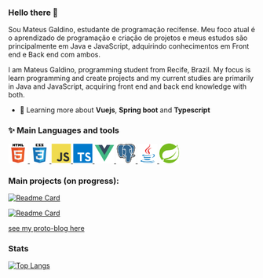 ### Hello there 👋

Sou Mateus Galdino, estudante de programação recifense. Meu foco atual é o aprendizado de programação e criação de projetos e meus estudos são principalmente em Java e JavaScript, adquirindo conhecimentos em Front end e Back end com ambos.  

I am Mateus Galdino, programming student from Recife, Brazil. My focus is learn programming and create projects and my current studies are primarily in Java and JavaScript, acquiring front end and back end knowledge with both.

- 🌱 Learning more about **Vuejs**, **Spring boot** and **Typescript**

### ✨ Main Languages and tools

<a href="https://developer.mozilla.org/pt-BR/docs/Web/HTML">
    <img
      src="https://github.com/devicons/devicon/blob/master/icons/html5/html5-original-wordmark.svg"
      alt="html"
      width="40"
      height="40"
    />
 </a>
 
  <a href="https://developer.mozilla.org/pt-BR/docs/Web/CSS">
    <img
      src="https://github.com/devicons/devicon/blob/master/icons/css3/css3-original-wordmark.svg"
      alt="css"
      width="40"
      height="40"
    />
  </a>
  
  <a href="https://developer.mozilla.org/en-US/docs/Web/JavaScript">
    <img
      src="https://github.com/devicons/devicon/blob/master/icons/javascript/javascript-original.svg"
      alt="javascript"
      width="40"
      height="40"
    />
  </a>
  
  <a href="https://www.typescriptlang.org/">
    <img
      src="https://github.com/devicons/devicon/blob/master/icons/typescript/typescript-original.svg"
      alt="typescript"
      width="40"
      height="40"
    />
  </a>
  
  
  
  <a href="https://vuejs.org/">
    <img
      src="https://github.com/devicons/devicon/blob/master/icons/vuejs/vuejs-original.svg"
      alt="vuejs"
      width="40"
      height="40"
    />
  </a>
  
  <a href="https://www.postgresql.org">
    <img
      src="https://github.com/devicons/devicon/blob/master/icons/postgresql/postgresql-original.svg"
      alt="postgresql"
      width="40"
      height="40"
    />
  </a> 
  
  <a href="https://www.java.com/pt-BR/t">
    <img
      src="https://github.com/devicons/devicon/blob/master/icons/java/java-original.svg"
      alt="java"
      width="40"
      height="40"
    />
  </a>
  
  
  
  <a href="https://spring.io/projects/spring-boot">
    <img
      src="https://github.com/devicons/devicon/blob/master/icons/spring/spring-original.svg"
      alt="spring boot"
      width="40"
      height="40"
    />
  </a>
  
  
  
  
  
  

### Main projects (on progress):

[![Readme Card](https://github-readme-stats.vercel.app/api/pin/?username=MateusGaldinoLG&repo=DungeonBot)](https://github.com/MateusGaldinoLG/Dungeonbot)

[![Readme Card](https://github-readme-stats.vercel.app/api/pin/?username=MateusGaldinoLG&repo=vue-weather-app)](https://github.com/MateusGaldinoLG/vue-weather-app)

[see my proto-blog here](https://mateusgaldinolg.github.io/MateusGaldino/)

### Stats

[![Top Langs](https://github-readme-stats.vercel.app/api/top-langs/?username=MateusGaldinoLG&hide=CSS,Jupyter%20Notebook&layout=compact&langs_count=8)](https://github.com/anuraghazra/github-readme-stats)


<!--
**MateusGaldinoLG/MateusGaldinoLG** is a ✨ _special_ ✨ repository because its `README.md` (this file) appears on your GitHub profile.

Here are some ideas to get you started:

- 🔭 I’m currently working on ...
- 🌱 I’m currently learning ...
- 👯 I’m looking to collaborate on ...
- 🤔 I’m looking for help with ...
- 💬 Ask me about ...
- 📫 How to reach me: ...
- 😄 Pronouns: ...
- ⚡ Fun fact: ...
-->
